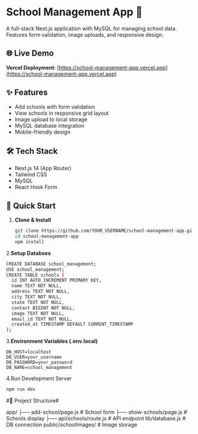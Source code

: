 # School Management App 🏫

A full-stack Next.js application with MySQL for managing school data. Features form validation, image uploads, and responsive design.

## 🌐 Live Demo
**Vercel Deployment**: [https://school-management-app.vercel.app](https://school-management-app.vercel.app)

## ✨ Features
- Add schools with form validation
- View schools in responsive grid layout
- Image upload to local storage
- MySQL database integration
- Mobile-friendly design

## 🛠️ Tech Stack
- Next.js 14 (App Router)
- Tailwind CSS
- MySQL
- React Hook Form

## 🚀 Quick Start

1. **Clone & Install**
   ```bash
   git clone https://github.com/YOUR_USERNAME/school-management-app.git
   cd school-management-app
   npm install
2.**Setup Databses**
```bash
CREATE DATABASE school_management;
USE school_management;
CREATE TABLE schools (
  id INT AUTO_INCREMENT PRIMARY KEY,
  name TEXT NOT NULL,
  address TEXT NOT NULL,
  city TEXT NOT NULL,
  state TEXT NOT NULL,
  contact BIGINT NOT NULL,
  image TEXT NOT NULL,
  email_id TEXT NOT NULL,
  created_at TIMESTAMP DEFAULT CURRENT_TIMESTAMP
);
```
3.**Environment Variables (.env.local)**
```
DB_HOST=localhost
DB_USER=your_username
DB_PASSWORD=your_password
DB_NAME=school_management
```
4.Run Development Server
```bash
npm run dev
```
#📁 Project Structure#

app/
├── add-school/page.js          # School form
├── show-schools/page.js        # Schools display
├── api/schools/route.js        # API endpoint
lib/database.js                 # DB connection
public/schoolImages/            # Image storage
